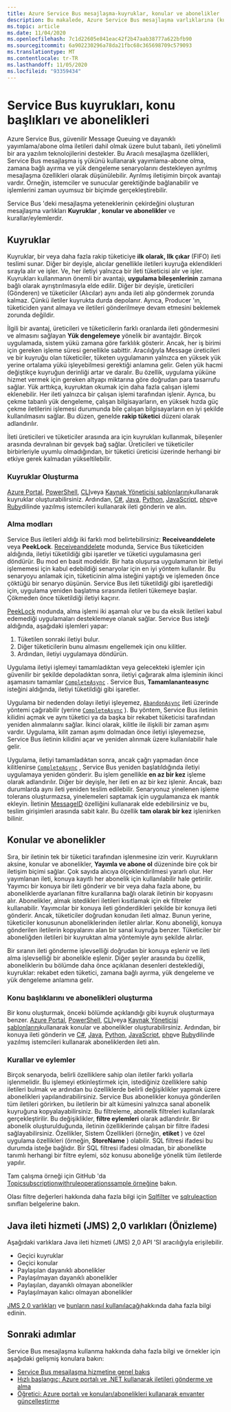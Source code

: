 ```yaml
---
title: Azure Service Bus mesajlaşma-kuyruklar, konular ve abonelikler
description: Bu makalede, Azure Service Bus mesajlaşma varlıklarına (kuyruk, konular ve abonelikler) genel bir bakış sunulmaktadır.
ms.topic: article
ms.date: 11/04/2020
ms.openlocfilehash: 7c1d22605e841eac42f2b47aab38777a622bfb90
ms.sourcegitcommit: 6a902230296a78da21fbc68c365698709c579093
ms.translationtype: MT
ms.contentlocale: tr-TR
ms.lasthandoff: 11/05/2020
ms.locfileid: "93359434"
---
```

# <a name="service-bus-queues-topics-and-subscriptions"></a>Service Bus kuyrukları, konu başlıkları ve abonelikleri
Azure Service Bus, güvenilir Message Queuing ve dayanıklı yayımlama/abone olma iletileri dahil olmak üzere bulut tabanlı, ileti yönelimli bir ara yazılım teknolojilerini destekler. Bu Aracılı mesajlaşma özellikleri, Service Bus mesajlaşma iş yükünü kullanarak yayımlama-abone olma, zamana bağlı ayırma ve yük dengeleme senaryolarını destekleyen ayrılmış mesajlaşma özellikleri olarak düşünülebilir. Ayrılmış iletişimin birçok avantajı vardır. Örneğin, istemciler ve sunucular gerektiğinde bağlanabilir ve işlemlerini zaman uyumsuz bir biçimde gerçekleştirebilir.

Service Bus 'deki mesajlaşma yeteneklerinin çekirdeğini oluşturan mesajlaşma varlıkları **Kuyruklar** , **konular ve abonelikler** ve kurallar/eylemlerdir.

## <a name="queues"></a>Kuyruklar
Kuyruklar, bir veya daha fazla rakip tüketiciye **ilk olarak, Ilk çıkar** (FIFO) ileti teslimi sunar. Diğer bir deyişle, alıcılar genellikle iletileri kuyruğa eklendikleri sırayla alır ve işler. Ve, her iletiyi yalnızca bir ileti tüketicisi alır ve işler. Kuyrukları kullanmanın önemli bir avantajı, **uygulama bileşenlerinin** zamana bağlı olarak ayrıştırılmasıyla elde edilir. Diğer bir deyişle, üreticileri (Gönderen) ve tüketiciler (Alıcılar) aynı anda ileti alıp göndermek zorunda kalmaz. Çünkü iletiler kuyrukta durda depolanır. Ayrıca, Producer 'ın, tüketiciden yanıt almaya ve iletileri gönderilmeye devam etmesini beklemek zorunda değildir.

İlgili bir avantaj, üreticileri ve tüketicilerin farklı oranlarda ileti göndermesini ve almasını sağlayan **Yük dengelemeye** yönelik bir avantajdır. Birçok uygulamada, sistem yükü zamana göre farklılık gösterir. Ancak, her iş birimi için gereken işleme süresi genellikle sabittir. Aracılığıyla Message üreticileri ve bir kuyruğu olan tüketiciler, tüketen uygulamanın yalnızca en yüksek yük yerine ortalama yükü işleyebilmesi gerektiği anlamına gelir. Gelen yük hacmi değiştikçe kuyruğun derinliği artar ve daralır. Bu özellik, uygulama yüküne hizmet vermek için gereken altyapı miktarına göre doğrudan para tasarrufu sağlar. Yük arttıkça, kuyruktan okumak için daha fazla çalışan işlemi eklenebilir. Her ileti yalnızca bir çalışan işlemi tarafından işlenir. Ayrıca, bu çekme tabanlı yük dengeleme, çalışan bilgisayarların, en yüksek hızda güç çekme iletilerini işlemesi durumunda bile çalışan bilgisayarların en iyi şekilde kullanılmasını sağlar. Bu düzen, genelde **rakip tüketici** düzeni olarak adlandırılır.

İleti üreticileri ve tüketiciler arasında ara için kuyrukları kullanmak, bileşenler arasında devralınan bir gevşek bağ sağlar. Üreticileri ve tüketiciler birbirleriyle uyumlu olmadığından, bir tüketici üreticisi üzerinde herhangi bir etkiye gerek kalmadan yükseltilebilir.

### <a name="create-queues"></a>Kuyruklar Oluşturma
[Azure Portal](service-bus-quickstart-portal.md), [PowerShell](service-bus-quickstart-powershell.md), [CLI](service-bus-quickstart-cli.md)veya [Kaynak Yöneticisi şablonlarını](service-bus-resource-manager-namespace-queue.md)kullanarak kuyruklar oluşturabilirsiniz. Ardından, [C#](service-bus-dotnet-get-started-with-queues.md), [Java](service-bus-java-how-to-use-queues.md), [Python](service-bus-python-how-to-use-queues.md), [JavaScript](service-bus-nodejs-how-to-use-queues-new-package.md), [php](service-bus-php-how-to-use-queues.md)ve [Ruby](service-bus-ruby-how-to-use-queues.md)dilinde yazılmış istemcileri kullanarak ileti gönderin ve alın. 

### <a name="receive-modes"></a>Alma modları
Service Bus iletileri aldığı iki farklı mod belirtebilirsiniz: **Receiveanddelete** veya **PeekLock**. [Receiveanddelete](/dotnet/api/microsoft.azure.servicebus.receivemode) modunda, Service Bus tüketiciden aldığında, iletiyi tüketildiği gibi işaretler ve tüketici uygulamasına geri döndürür. Bu mod en basit modeldir. Bir hata oluşursa uygulamanın bir iletiyi işlememesi için kabul edebildiği senaryolar için en iyi yöntem kullanılır. Bu senaryoyu anlamak için, tüketicinin alma isteğini yaptığı ve işlemeden önce çöktüğü bir senaryo düşünün. Service Bus ileti tüketildiği gibi işaretlediği için, uygulama yeniden başlatma sırasında iletileri tükemeye başlar. Çökmeden önce tüketildiği iletiyi kaçırır.

[PeekLock](/dotnet/api/microsoft.azure.servicebus.receivemode) modunda, alma işlemi iki aşamalı olur ve bu da eksik iletileri kabul edemediği uygulamaları desteklemeye olanak sağlar. Service Bus isteği aldığında, aşağıdaki işlemleri yapar:

1. Tüketilen sonraki iletiyi bulur.
1. Diğer tüketicilerin bunu almasını engellemek için onu kilitler.
1. Ardından, iletiyi uygulamaya döndürün. 

Uygulama iletiyi işlemeyi tamamladıktan veya gelecekteki işlemler için güvenilir bir şekilde depoladıktan sonra, iletiyi çağırarak alma işleminin ikinci aşamasını tamamlar [`CompleteAsync`](/dotnet/api/microsoft.azure.servicebus.queueclient.completeasync) . Service Bus, **Tamamlananteasync** isteğini aldığında, iletiyi tüketildiği gibi işaretler.

Uygulama bir nedenden dolayı iletiyi işleyemez, [`AbandonAsync`](/dotnet/api/microsoft.azure.servicebus.queueclient.abandonasync) ileti üzerinde yöntemi çağırabilir (yerine [`CompleteAsync`](/dotnet/api/microsoft.azure.servicebus.queueclient.completeasync) ). Bu yöntem, Service Bus iletinin kilidini açmak ve aynı tüketici ya da başka bir rekabet tüketicisi tarafından yeniden alınmalarını sağlar. İkinci olarak, kilitle ile ilişkili bir zaman aşımı vardır. Uygulama, kilit zaman aşımı dolmadan önce iletiyi işleyemezse, Service Bus iletinin kilidini açar ve yeniden alınmak üzere kullanılabilir hale gelir.

Uygulama, iletiyi tamamladıktan sonra, ancak çağrı yapmadan önce kilitlenirse [`CompleteAsync`](/dotnet/api/microsoft.azure.servicebus.queueclient.completeasync) , Service Bus yeniden başlatıldığında iletiyi uygulamaya yeniden gönderir. Bu işlem genellikle **en az bir kez** işleme olarak adlandırılır. Diğer bir deyişle, her ileti en az bir kez işlenir. Ancak, bazı durumlarda aynı ileti yeniden teslim edilebilir. Senaryonuz yinelenen işleme tolerans oluşturmazsa, yinelemeleri saptamak için uygulamanıza ek mantık ekleyin. İletinin [MessageID](/dotnet/api/microsoft.azure.servicebus.message.messageid) özelliğini kullanarak elde edebilirsiniz ve bu, teslim girişimleri arasında sabit kalır. Bu özellik **tam olarak bir kez** işlenirken bilinir.

## <a name="topics-and-subscriptions"></a>Konular ve abonelikler
Sıra, bir iletinin tek bir tüketici tarafından işlenmesine izin verir. Kuyrukların aksine, konular ve abonelikler, **Yayımla ve abone ol** düzeninde bire çok bir iletişim biçimi sağlar. Çok sayıda alıcıya ölçeklendirilmesi yararlı olur. Her yayımlanan ileti, konuya kayıtlı her abonelik için kullanılabilir hale getirilir. Yayımcı bir konuya bir ileti gönderir ve bir veya daha fazla abone, bu aboneliklerde ayarlanan filtre kurallarına bağlı olarak iletinin bir kopyasını alır. Abonelikler, almak istedikleri iletileri kısıtlamak için ek filtreler kullanabilir. Yayımcılar bir konuya ileti gönderdikleri şekilde bir konuya ileti gönderir. Ancak, tüketiciler doğrudan konudan ileti almaz. Bunun yerine, tüketiciler konusunun aboneliklerinden iletiler alırlar. Konu aboneliği, konuya gönderilen iletilerin kopyalarını alan bir sanal kuyruğa benzer. Tüketiciler bir aboneliğden iletileri bir kuyruktan alma yöntemiyle aynı şekilde alırlar.

Bir sıranın ileti gönderme işlevselliği doğrudan bir konuya eşlenir ve ileti alma işlevselliği bir abonelikle eşlenir. Diğer şeyler arasında bu özellik, aboneliklerin bu bölümde daha önce açıklanan desenleri desteklediği, kuyruklar: rekabet eden tüketici, zamana bağlı ayırma, yük dengeleme ve yük dengeleme anlamına gelir.

### <a name="create-topics-and-subscriptions"></a>Konu başlıklarını ve abonelikleri oluşturma
Bir konu oluşturmak, önceki bölümde açıklandığı gibi kuyruk oluşturmaya benzer. [Azure Portal](service-bus-quickstart-topics-subscriptions-portal.md), [PowerShell](service-bus-quickstart-powershell.md), [CLI](service-bus-tutorial-topics-subscriptions-cli.md)veya [Kaynak Yöneticisi şablonlarını](service-bus-resource-manager-namespace-topic.md)kullanarak konular ve abonelikler oluşturabilirsiniz. Ardından, bir konuya ileti gönderin ve [C#](service-bus-dotnet-how-to-use-topics-subscriptions.md), [Java](service-bus-java-how-to-use-topics-subscriptions.md), [Python](service-bus-python-how-to-use-topics-subscriptions.md), [JavaScript](service-bus-nodejs-how-to-use-topics-subscriptions-new-package.md), [php](service-bus-php-how-to-use-topics-subscriptions.md)ve [Ruby](service-bus-ruby-how-to-use-topics-subscriptions.md)dilinde yazılmış istemcileri kullanarak aboneliklerden ileti alın. 

### <a name="rules-and-actions"></a>Kurallar ve eylemler
Birçok senaryoda, belirli özelliklere sahip olan iletiler farklı yollarla işlenmelidir. Bu işlemeyi etkinleştirmek için, istediğiniz özelliklere sahip iletileri bulmak ve ardından bu özelliklerde belirli değişiklikler yapmak üzere abonelikleri yapılandırabilirsiniz. Service Bus abonelikler konuya gönderilen tüm iletileri görirken, bu iletilerin bir alt kümesini yalnızca sanal abonelik kuyruğuna kopyalayabilirsiniz. Bu filtreleme, abonelik filtreleri kullanılarak gerçekleştirilir. Bu değişiklikler, **filtre eylemleri** olarak adlandırılır. Bir abonelik oluşturulduğunda, iletinin özelliklerinde çalışan bir filtre ifadesi sağlayabilirsiniz. Özellikler, Sistem Özellikleri (örneğin, **etiket** ) ve özel uygulama özellikleri (örneğin, **StoreName** ) olabilir. SQL filtresi ifadesi bu durumda isteğe bağlıdır. Bir SQL filtresi ifadesi olmadan, bir abonelikte tanımlı herhangi bir filtre eylemi, söz konusu aboneliğe yönelik tüm iletilerde yapılır.

Tam çalışma örneği için GitHub 'da [Topicsubscriptionwithruleoperationssample örneğine](https://github.com/Azure/azure-service-bus/tree/master/samples/DotNet/GettingStarted/Microsoft.Azure.ServiceBus/TopicSubscriptionWithRuleOperationsSample) bakın.

Olası filtre değerleri hakkında daha fazla bilgi için [Sqlfilter](/dotnet/api/microsoft.azure.servicebus.sqlfilter) ve [sqlruleaction](/dotnet/api/microsoft.azure.servicebus.sqlruleaction) sınıfları belgelerine bakın.

## <a name="java-message-service-jms-20-entities-preview"></a>Java ileti hizmeti (JMS) 2,0 varlıkları (Önizleme)
Aşağıdaki varlıklara Java ileti hizmeti (JMS) 2,0 API 'SI aracılığıyla erişilebilir.

  * Geçici kuyruklar
  * Geçici konular
  * Paylaşılan dayanıklı abonelikler
  * Paylaşılmayan dayanıklı abonelikler
  * Paylaşılan, dayanıklı olmayan abonelikler
  * Paylaşılmayan kalıcı olmayan abonelikler

[JMS 2,0 varlıkları](java-message-service-20-entities.md) ve [bunların nasıl kullanılacağı](how-to-use-java-message-service-20.md)hakkında daha fazla bilgi edinin.

## <a name="next-steps"></a>Sonraki adımlar

Service Bus mesajlaşma kullanma hakkında daha fazla bilgi ve örnekler için aşağıdaki gelişmiş konulara bakın:

* [Service Bus mesajlaşma hizmetine genel bakış](service-bus-messaging-overview.md)
* [Hızlı başlangıç: Azure portalı ve .NET kullanarak iletileri gönderme ve alma](service-bus-quickstart-portal.md)
* [Öğretici: Azure portalı ve konuları/abonelikleri kullanarak envanter güncelleştirme](service-bus-tutorial-topics-subscriptions-portal.md)



